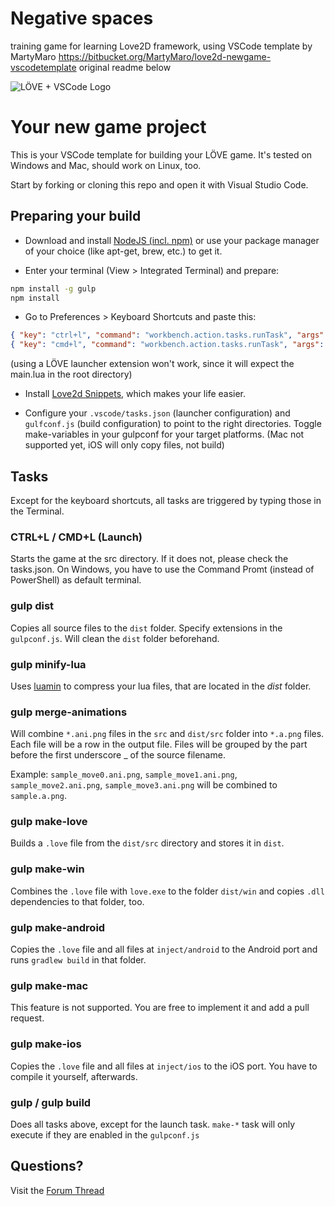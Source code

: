 # Negative spaces #

training game for learning Love2D framework, using VSCode template by MartyMaro https://bitbucket.org/MartyMaro/love2d-newgame-vscodetemplate
original readme below


![LÖVE + VSCode Logo](README_LOGO.png "NewGame - Visual Studio Code Template for the L�VE framework")

# Your new game project #

This is your VSCode template for building your LÖVE game. It's tested on Windows and Mac, should work on Linux, too.

Start by forking or cloning this repo and open it with Visual Studio Code.

## Preparing your build ##

- Download and install [NodeJS (incl. npm)](https://nodejs.org) or use your package manager of your choice (like apt-get, brew, etc.) to get it.

- Enter your terminal (View > Integrated Terminal) and prepare:

```bash
npm install -g gulp
npm install
```

- Go to Preferences > Keyboard Shortcuts and paste this:

```json
{ "key": "ctrl+l", "command": "workbench.action.tasks.runTask", "args": "launch" },
{ "key": "cmd+l", "command": "workbench.action.tasks.runTask", "args": "launch" },
```
(using a LÖVE launcher extension won't work, since it will expect the main.lua in the root directory)

- Install [Love2d Snippets](https://marketplace.visualstudio.com/items?itemName=pixelwar.love2dsnippets), which makes your life easier.

- Configure your `.vscode/tasks.json` (launcher configuration) and `gulfconf.js` (build configuration) to point to the right directories. Toggle make-variables in your gulpconf for your target platforms. (Mac not supported yet, iOS will only copy files, not build) 

## Tasks ##

Except for the keyboard shortcuts, all tasks are triggered by typing those in the Terminal.

### CTRL+L / CMD+L (Launch) ###

Starts the game at the src directory. If it does not, please check the tasks.json. On Windows, you have to use the Command Promt (instead of PowerShell) as default terminal. 

### gulp dist ###

Copies all source files to the `dist` folder. Specify extensions in the `gulpconf.js`. Will clean the `dist` folder beforehand.

### gulp minify-lua ###

Uses [luamin](https://github.com/mathiasbynens/luamin) to compress your lua files, that are located in the _dist_ folder.

### gulp merge-animations ###

Will combine `*.ani.png` files in the `src` and `dist/src` folder into `*.a.png` files. Each file will be a row in the output file. Files will be grouped by the part before the first underscore \_ of the source filename.

Example: `sample_move0.ani.png`, `sample_move1.ani.png`, `sample_move2.ani.png`, `sample_move3.ani.png` will be combined to `sample.a.png`.

### gulp make-love ###

Builds a `.love` file from the `dist/src` directory and stores it in `dist`.

### gulp make-win ###

Combines the `.love` file with `love.exe` to the folder `dist/win` and copies `.dll` dependencies to that folder, too.

### gulp make-android ###

Copies the `.love` file and all files at `inject/android` to the Android port and runs `gradlew build` in that folder. 

### gulp make-mac ###

This feature is not supported. You are free to implement it and add a pull request. 

### gulp make-ios ###

Copies the `.love` file and all files at `inject/ios` to the iOS port. You have to compile it yourself, afterwards. 

### gulp / gulp build ###

Does all tasks above, except for the launch task. `make-*` task will only execute if they are enabled in the `gulpconf.js`

## Questions? ##

Visit the [Forum Thread](https://love2d.org/forums/viewtopic.php?p=218846#p218827)
